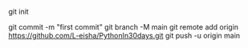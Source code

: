git init
<!-- git add README.md -->
git commit -m "first commit"
git branch -M main
git remote add origin https://github.com/L-eisha/PythonIn30days.git
git push -u origin main